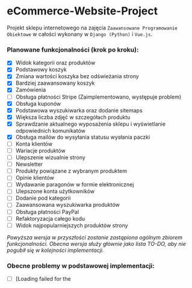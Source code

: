 # eCommerce-Website-Project

Projekt sklepu internetowego na zajęcia `Zaawansowane Programowanie Obiektowe` w całości wykonany w `Django (Python)` i `Vue.js`.

### Planowane funkcjonalności (krok po kroku):
- [x] Widok kategorii oraz produktów
- [x] Podstawowy koszyk
- [x] Zmiana wartości koszyka bez odświeżania strony
- [x] Bardziej zaawansowany koszyk
- [x] Zamówienia
- [ ] Obsługa płatności Stripe (Zaimplementowano, występuje problem)
- [x] Obsługa kuponów
- [x] Podstawowa wyszukiwarka oraz dodanie sitemaps
- [x] Większa liczba zdjęć w szczegółach produktu
- [x] Sprawdzanie aktualnego wyposażenia sklepu i wyświetlanie odpowiednich komunikatów
- [x] Obsługa mailów do wysyłania statusu wysłania paczki
- [ ] Konta klientów
- [ ] Wariacje produktów
- [ ] Ulepszenie wizualnie strony
- [ ] Newsletter
- [ ] Produkty powiązane z wybranym produktem
- [ ] Opinie klientów
- [ ] Wydawanie paragonów w formie elektronicznej
- [ ] Ulepszone konta użytkowników
- [ ] Dodanie pod kategorii
- [ ] Zaawansowana wyszukiwarka produktów
- [ ] Obsługa płatności PayPal 
- [ ] Refaktoryzacja całego kodu
- [ ] Widok najpopularniejszych produktów strony

*Powyższa wersja w przyszłości zostanie zastąpiona ogólnym zbiorem funkcjonalności. Obecna wersja służy głównie jako lista TO-DO, aby nie pogubił się w kolejności implementacji.*

### Obecne problemy w podstawowej implementacji:
- [ ] [Loading failed for the <script> with source “https://js.stripe.com/v3/”](https://github.com/JakubKujawa/eCommerce-Website-Project/issues/1)
